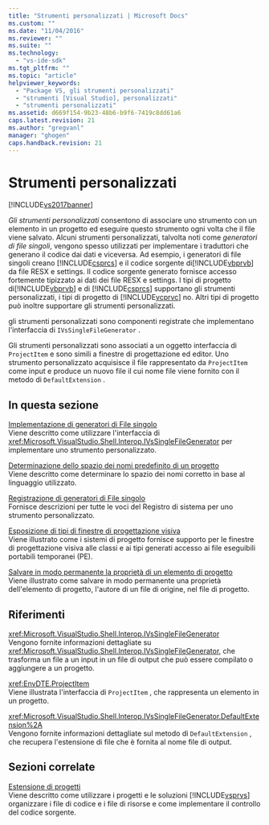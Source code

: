 ```yaml
---
title: "Strumenti personalizzati | Microsoft Docs"
ms.custom: ""
ms.date: "11/04/2016"
ms.reviewer: ""
ms.suite: ""
ms.technology: 
  - "vs-ide-sdk"
ms.tgt_pltfrm: ""
ms.topic: "article"
helpviewer_keywords: 
  - "Package VS, gli strumenti personalizzati"
  - "strumenti [Visual Studio], personalizzati"
  - "strumenti personalizzati"
ms.assetid: d669f154-9b23-48b6-b9f6-7419c8dd61a6
caps.latest.revision: 21
ms.author: "gregvanl"
manager: "ghogen"
caps.handback.revision: 21
---
```

# Strumenti personalizzati
[!INCLUDE[vs2017banner](../../code-quality/includes/vs2017banner.md)]

*Gli strumenti personalizzati* consentono di associare uno strumento con un elemento in un progetto ed eseguire questo strumento ogni volta che il file viene salvato.  Alcuni strumenti personalizzati, talvolta noti come *generatori di file singoli*, vengono spesso utilizzati per implementare i traduttori che generano il codice dai dati e viceversa.  Ad esempio, i generatori di file singoli creano [!INCLUDE[csprcs](../../data-tools/includes/csprcs_md.md)] e il codice sorgente di[!INCLUDE[vbprvb](../../code-quality/includes/vbprvb_md.md)] da file RESX e settings.  Il codice sorgente generato fornisce accesso fortemente tipizzato ai dati dei file RESX e settings.  I tipi di progetto di[!INCLUDE[vbprvb](../../code-quality/includes/vbprvb_md.md)] e di [!INCLUDE[csprcs](../../data-tools/includes/csprcs_md.md)] supportano gli strumenti personalizzati, i tipi di progetto di [!INCLUDE[vcprvc](../../code-quality/includes/vcprvc_md.md)] no.  Altri tipi di progetto può inoltre supportare gli strumenti personalizzati.  
  
 gli strumenti personalizzati sono componenti registrate che implementano l'interfaccia di `IVsSingleFileGenerator` .  
  
 Gli strumenti personalizzati sono associati a un oggetto interfaccia di `ProjectItem` e sono simili a finestre di progettazione ed editor.  Uno strumento personalizzato acquisisce il file rappresentato da `ProjectItem` come input e produce un nuovo file il cui nome file viene fornito con il metodo di `DefaultExtension` .  
  
## In questa sezione  
 [Implementazione di generatori di File singolo](../../extensibility/internals/implementing-single-file-generators.md)  
 Viene descritto come utilizzare l'interfaccia di <xref:Microsoft.VisualStudio.Shell.Interop.IVsSingleFileGenerator> per implementare uno strumento personalizzato.  
  
 [Determinazione dello spazio dei nomi predefinito di un progetto](../../misc/determining-the-default-namespace-of-a-project.md)  
 Viene descritto come determinare lo spazio dei nomi corretto in base al linguaggio utilizzato.  
  
 [Registrazione di generatori di File singolo](../../extensibility/internals/registering-single-file-generators.md)  
 Fornisce descrizioni per tutte le voci del Registro di sistema per uno strumento personalizzato.  
  
 [Esposizione di tipi di finestre di progettazione visiva](../../extensibility/internals/exposing-types-to-visual-designers.md)  
 Viene illustrato come i sistemi di progetto fornisce supporto per le finestre di progettazione visiva alle classi e ai tipi generati accesso ai file eseguibili portabili temporanei \(PE\).  
  
 [Salvare in modo permanente la proprietà di un elemento di progetto](../../extensibility/persisting-the-property-of-a-project-item.md)  
 Viene illustrato come salvare in modo permanente una proprietà dell'elemento di progetto, l'autore di un file di origine, nel file di progetto.  
  
## Riferimenti  
 <xref:Microsoft.VisualStudio.Shell.Interop.IVsSingleFileGenerator>  
 Vengono fornite informazioni dettagliate su <xref:Microsoft.VisualStudio.Shell.Interop.IVsSingleFileGenerator>, che trasforma un file a un input in un file di output che può essere compilato o aggiungere a un progetto.  
  
 <xref:EnvDTE.ProjectItem>  
 Viene illustrata l'interfaccia di `ProjectItem` , che rappresenta un elemento in un progetto.  
  
 <xref:Microsoft.VisualStudio.Shell.Interop.IVsSingleFileGenerator.DefaultExtension%2A>  
 Vengono fornite informazioni dettagliate sul metodo di `DefaultExtension` , che recupera l'estensione di file che è fornita al nome file di output.  
  
## Sezioni correlate  
 [Estensione di progetti](../../extensibility/extending-projects.md)  
 Viene descritto come utilizzare i progetti e le soluzioni [!INCLUDE[vsprvs](../../code-quality/includes/vsprvs_md.md)] organizzare i file di codice e i file di risorse e come implementare il controllo del codice sorgente.
